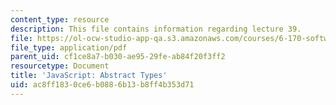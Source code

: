 ```yaml
---
content_type: resource
description: This file contains information regarding lecture 39.
file: https://ol-ocw-studio-app-qa.s3.amazonaws.com/courses/6-170-software-studio-spring-2013/ac8ff1830ce6b0886b13b8ff4b353d71_MIT6_170S13_39-java-adts.pdf
file_type: application/pdf
parent_uid: cf1ce8a7-b030-ae95-29fe-ab84f20f3ff2
resourcetype: Document
title: 'JavaScript: Abstract Types'
uid: ac8ff183-0ce6-b088-6b13-b8ff4b353d71
---
```

